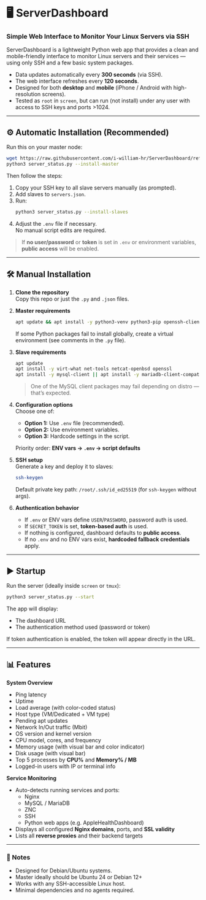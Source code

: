 # 🖥️ ServerDashboard

### Simple Web Interface to Monitor Your Linux Servers via SSH

ServerDashboard is a lightweight Python web app that provides a clean and mobile-friendly interface to monitor Linux servers and their services — using only SSH and a few basic system packages.  

- Data updates automatically every **300 seconds** (via SSH).  
- The web interface refreshes every **120 seconds**.  
- Designed for both **desktop** and **mobile** (iPhone / Android with high-resolution screens).  
- Tested as `root` in `screen`, but can run (not install) under any user with access to SSH keys and ports >1024.  

---

## ⚙️ Automatic Installation (Recommended)

Run this on your master node:

```bash
wget https://raw.githubusercontent.com/i-william-hr/ServerDashboard/refs/heads/main/server_status.py
python3 server_status.py --install-master
```

Then follow the steps:

1. Copy your SSH key to all slave servers manually (as prompted).
2. Add slaves to `servers.json`.
3. Run:
   ```bash
   python3 server_status.py --install-slaves
   ```
4. Adjust the `.env` file if necessary.  
   No manual script edits are required.

> If **no user/password** or **token** is set in `.env` or environment variables, **public access** will be enabled.

---

## 🛠️ Manual Installation

1. **Clone the repository**  
   Copy this repo or just the `.py` and `.json` files.

2. **Master requirements**  
   ```bash
   apt update && apt install -y python3-venv python3-pip openssh-client    python3-paramiko python3-flask-httpauth python3-waitress
   ```
   If some Python packages fail to install globally, create a virtual environment (see comments in the `.py` file).

3. **Slave requirements**  
   ```bash
   apt update
   apt install -y virt-what net-tools netcat-openbsd openssl
   apt install -y mysql-client || apt install -y mariadb-client-compat
   ```
   > One of the MySQL client packages may fail depending on distro — that’s expected.

4. **Configuration options**  
   Choose one of:
   - **Option 1:** Use `.env` file (recommended).  
   - **Option 2:** Use environment variables.  
   - **Option 3:** Hardcode settings in the script.

   Priority order: **ENV vars → `.env` → script defaults**

5. **SSH setup**  
   Generate a key and deploy it to slaves:
   ```bash
   ssh-keygen
   ```
   Default private key path: `/root/.ssh/id_ed25519` (for `ssh-keygen` without args).

6. **Authentication behavior**
   - If `.env` or ENV vars define `USER`/`PASSWORD`, password auth is used.
   - If `SECRET_TOKEN` is set, **token-based auth** is used.
   - If nothing is configured, dashboard defaults to **public access**.
   - If no `.env` and no ENV vars exist, **hardcoded fallback credentials** apply.

---

## ▶️ Startup

Run the server (ideally inside `screen` or `tmux`):

```bash
python3 server_status.py --start
```

The app will display:
- The dashboard URL  
- The authentication method used (password or token)

If token authentication is enabled, the token will appear directly in the URL.

---

## 📊 Features

**System Overview**
- Ping latency
- Uptime
- Load average (with color-coded status)
- Host type (VM/Dedicated + VM type)
- Pending apt updates
- Network In/Out traffic (Mbit)
- OS version and kernel version
- CPU model, cores, and frequency
- Memory usage (with visual bar and color indicator)
- Disk usage (with visual bar)
- Top 5 processes by **CPU%** and **Memory% / MB**
- Logged-in users with IP or terminal info

**Service Monitoring**
- Auto-detects running services and ports:
  - Nginx  
  - MySQL / MariaDB  
  - ZNC  
  - SSH  
  - Python web apps (e.g. AppleHealthDashboard)
- Displays all configured **Nginx domains**, ports, and **SSL validity**
- Lists all **reverse proxies** and their backend targets

---

### 🧩 Notes

- Designed for Debian/Ubuntu systems.
- Master ideally should be Ubuntu 24 or Debian 12+
- Works with any SSH-accessible Linux host.
- Minimal dependencies and no agents required.
